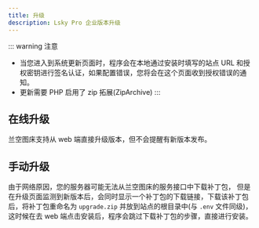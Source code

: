 ```yaml
---
title: 升级
description: Lsky Pro 企业版本升级
---
```


::: warning 注意
- 当您进入到系统更新页面时，程序会在本地通过安装时填写的站点 URL 和授权密钥进行签名认证，如果配置错误，您将会在这个页面收到授权错误的通知。
- 更新需要 PHP 启用了 zip 拓展(ZipArchive)
:::

## 在线升级
兰空图床支持从 web 端直接升级版本，但不会提醒有新版本发布。

## 手动升级
由于网络原因，您的服务器可能无法从兰空图床的服务接口中下载补丁包， 但是在升级页面监测到新版本后，会同时显示一个补丁包的下载链接，下载该补丁包后，将补丁包重命名为 `upgrade.zip` 并放到站点的根目录中(与 `.env` 文件同级)，这时候在去 web 端点击安装后，程序会跳过下载补丁包的步骤，直接进行安装。
